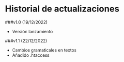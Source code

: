 Historial de actualizaciones
============================

###v1.0 (19/12/2022)

- Versión lanzamiento

###v1.1 (22/12/2022)

- Cambios gramaticales en textos
- Añadido .htaccess